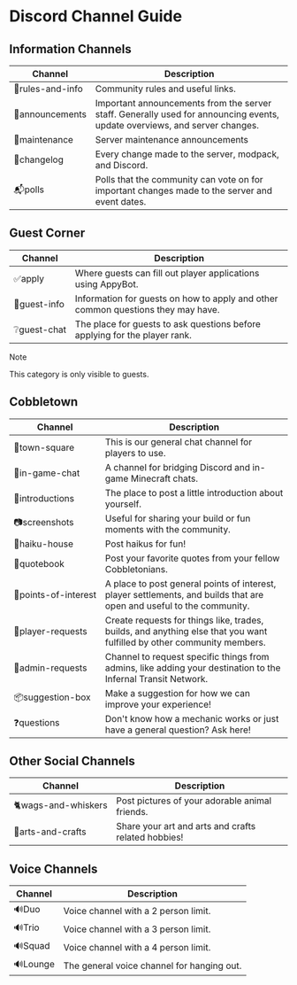 # Discord Channel Guide

## Information Channels
| Channel                       | Description                                                                                                                |
|-------------------------------|----------------------------------------------------------------------------------------------------------------------------|
| <nobr>📑rules-and-info</nobr> | Community rules and useful links.                                                                                          |
| <nobr>🔔announcements</nobr>  | Important announcements from the server staff. Generally used for announcing events, update overviews, and server changes. |
| <nobr>🚧maintenance</nobr>    | Server maintenance announcements                                                                                           |
| <nobr>📕changelog</nobr>      | Every change made to the server, modpack, and Discord.                                                                     |
| <nobr>📬polls</nobr>          | Polls that the community can vote on for important changes made to the server and event dates.                             |

## Guest Corner
| Channel                   | Description                                                                      |
|---------------------------|----------------------------------------------------------------------------------|
| <nobr>✅apply</nobr>       | Where guests can fill out player applications using AppyBot.                     |
| <nobr>🔰guest-info</nobr> | Information for guests on how to apply and other common questions they may have. |
| <nobr>❔guest-chat</nobr>  | The place for guests to ask questions before applying for the player rank.       |

> [!NOTE]
> This category is only visible to guests.

## Cobbletown
| Channel                           | Description                                                                                                            |
|-----------------------------------|------------------------------------------------------------------------------------------------------------------------|
| <nobr>💬town-square</nobr>        | This is our general chat channel for players to use.                                                                   |
| <nobr>🎉in-game-chat</nobr>       | A channel for bridging Discord and in-game Minecraft chats.                                                            |
| <nobr>👋introductions</nobr>      | The place to post a little introduction about yourself.                                                                |
| <nobr>📷screenshots</nobr>        | Useful for sharing your build or fun moments with the community.                                                       |
| <nobr>🌸haiku-house</nobr>        | Post haikus for fun!                                                                                                   |
| <nobr>📖quotebook</nobr>          | Post your favorite quotes from your fellow Cobbletonians.                                                              |
| <nobr>📍points-of-interest</nobr> | A place to post general points of interest, player settlements, and builds that are open and useful to the community.  |
| <nobr>📜player-requests</nobr>    | Create requests for things like, trades, builds, and anything else that you want fulfilled by other community members. |
| <nobr>🎀admin-requests</nobr>     | Channel to request specific things from admins, like adding your destination to the Infernal Transit Network.          |
| <nobr>📦suggestion-box</nobr>     | Make a suggestion for how we can improve your experience!                                                              |
| <nobr>❓questions</nobr>           | Don't know how a mechanic works or just have a general question? Ask here!                                             |

## Other Social Channels
| Channel                          | Description                                         |
|----------------------------------|-----------------------------------------------------|
| <nobr>🐈wags-and-whiskers</nobr> | Post pictures of your adorable animal friends.      |
| <nobr>🎨arts-and-crafts</nobr>   | Share your art and arts and crafts related hobbies! |

## Voice Channels
| Channel               | Description                                |
|-----------------------|--------------------------------------------|
| <nobr>🔊Duo</nobr>    | Voice channel with a 2 person limit.       |
| <nobr>🔊Trio</nobr>   | Voice channel with a 3 person limit.       |
| <nobr>🔊Squad</nobr>  | Voice channel with a 4 person limit.       |
| <nobr>🔊Lounge</nobr> | The general voice channel for hanging out. |